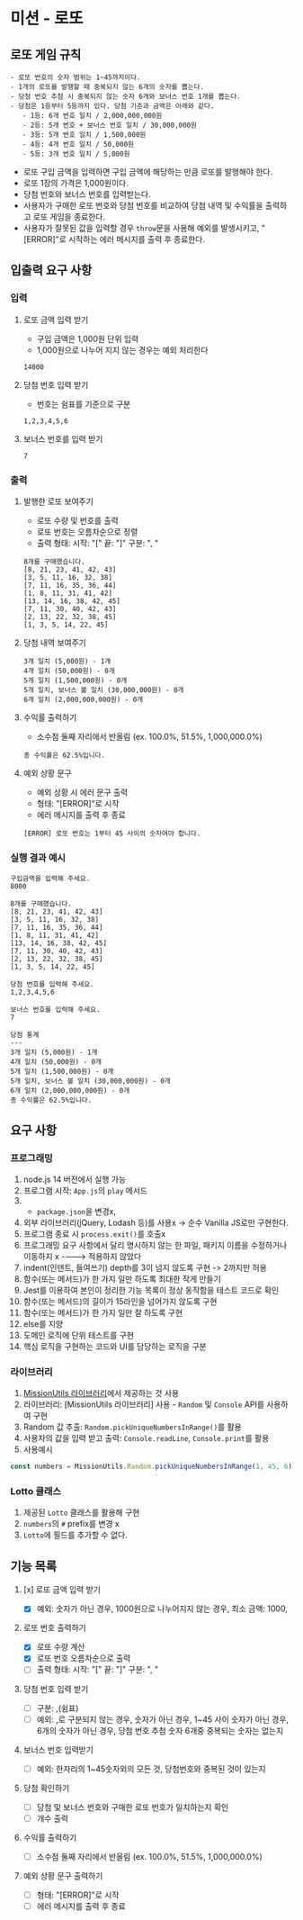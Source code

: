 # 미션 - 로또

## 로또 게임 규칙

```
- 로또 번호의 숫자 범위는 1~45까지이다.
- 1개의 로또를 발행할 때 중복되지 않는 6개의 숫자를 뽑는다.
- 당첨 번호 추첨 시 중복되지 않는 숫자 6개와 보너스 번호 1개를 뽑는다.
- 당첨은 1등부터 5등까지 있다. 당첨 기준과 금액은 아래와 같다.
   - 1등: 6개 번호 일치 / 2,000,000,000원
   - 2등: 5개 번호 + 보너스 번호 일치 / 30,000,000원
   - 3등: 5개 번호 일치 / 1,500,000원
   - 4등: 4개 번호 일치 / 50,000원
   - 5등: 3개 번호 일치 / 5,000원
```

- 로또 구입 금액을 입력하면 구입 금액에 해당하는 만큼 로또를 발행해야 한다.
- 로또 1장의 가격은 1,000원이다.
- 당첨 번호와 보너스 번호를 입력받는다.
- 사용자가 구매한 로또 번호와 당첨 번호를 비교하여 당첨 내역 및 수익률을 출력하고 로또 게임을 종료한다.
- 사용자가 잘못된 값을 입력할 경우 `throw`문을 사용해 예외를 발생시키고, "[ERROR]"로 시작하는 에러 메시지를 출력 후 종료한다.

## 입출력 요구 사항

### 입력

1. 로또 금액 입력 받기

   - 구입 금액은 1,000원 단위 입력
   - 1,000원으로 나누어 지지 않는 경우는 예외 처리한다

   ```
   14000
   ```

2. 당첨 번호 입력 받기

   - 번호는 쉼표를 기준으로 구분

   ```
   1,2,3,4,5,6
   ```

3. 보너스 번호를 입력 받기

   ```
   7
   ```

### 출력

1.  발행한 로또 보여주기
    - 로또 수량 및 번호를 출력
    - 로또 번호는 오름차순으로 정렬
    - 출력 형태: 시작: "[" 끝: "]" 구분: ", "
    ```
    8개를 구매했습니다.
    [8, 21, 23, 41, 42, 43]
    [3, 5, 11, 16, 32, 38]
    [7, 11, 16, 35, 36, 44]
    [1, 8, 11, 31, 41, 42]
    [13, 14, 16, 38, 42, 45]
    [7, 11, 30, 40, 42, 43]
    [2, 13, 22, 32, 38, 45]
    [1, 3, 5, 14, 22, 45]
    ```
2.  당첨 내역 보여주기

    ```
    3개 일치 (5,000원) - 1개
    4개 일치 (50,000원) - 0개
    5개 일치 (1,500,000원) - 0개
    5개 일치, 보너스 볼 일치 (30,000,000원) - 0개
    6개 일치 (2,000,000,000원) - 0개
    ```

3.  수익률 출력하기

    - 소수점 둘째 자리에서 반올림
      (ex. 100.0%, 51.5%, 1,000,000.0%)

    ```
    총 수익률은 62.5%입니다.

    ```

4.  예외 상황 문구

    - 예외 상황 시 에러 문구 출력
    - 형태: "[ERROR]"로 시작
    - 에러 메시지를 출력 후 종료

    ```
    [ERROR] 로또 번호는 1부터 45 사이의 숫자여야 합니다.
    ```

### 실행 결과 예시

```
구입금액을 입력해 주세요.
8000

8개를 구매했습니다.
[8, 21, 23, 41, 42, 43]
[3, 5, 11, 16, 32, 38]
[7, 11, 16, 35, 36, 44]
[1, 8, 11, 31, 41, 42]
[13, 14, 16, 38, 42, 45]
[7, 11, 30, 40, 42, 43]
[2, 13, 22, 32, 38, 45]
[1, 3, 5, 14, 22, 45]

당첨 번호를 입력해 주세요.
1,2,3,4,5,6

보너스 번호를 입력해 주세요.
7

당첨 통계
---
3개 일치 (5,000원) - 1개
4개 일치 (50,000원) - 0개
5개 일치 (1,500,000원) - 0개
5개 일치, 보너스 볼 일치 (30,000,000원) - 0개
6개 일치 (2,000,000,000원) - 0개
총 수익률은 62.5%입니다.
```

## 요구 사항

### 프로그래밍

1. node.js 14 버전에서 실행 가능
2. 프로그램 시작: `App.js`의 `play` 메서드
3. - `package.json`을 변경x,
4. 외부 라이브러리(jQuery, Lodash 등)를 사용x -> 순수 Vanilla JS로만 구현한다.
5. 프로그램 종료 시 `process.exit()`를 호출x
6. 프로그래밍 요구 사항에서 달리 명시하지 않는 한 파일, 패키지 이름을 수정하거나 이동하지 x ----> 적용하지 않았다
7. indent(인덴트, 들여쓰기) depth를 3이 넘지 않도록 구현 -> 2까지만 허용
8. 함수(또는 메서드)가 한 가지 일만 하도록 최대한 작게 만들기
9. Jest를 이용하여 본인이 정리한 기능 목록이 정상 동작함을 테스트 코드로 확인
10. 함수(또는 메서드)의 길이가 15라인을 넘어가지 않도록 구현
11. 함수(또는 메서드)가 한 가지 일만 잘 하도록 구현
12. else를 지양
13. 도메인 로직에 단위 테스트를 구현
14. 핵심 로직을 구현하는 코드와 UI를 담당하는 로직을 구분

### 라이브러리

1. [MissionUtils 라이브러리](https://github.com/woowacourse-projects/javascript-mission-utils#mission-utils)에서 제공하는 것 사용
2. 라이브러리: [MissionUtils 라이브러리] 사용 - `Random` 및 `Console` API를 사용하여 구현
3. Random 값 추출: `Random.pickUniqueNumbersInRange()`를 활용
4. 사용자의 값을 입력 받고 출력: `Console.readLine`, `Console.print`를 활용
5. 사용예시

```javascript
const numbers = MissionUtils.Random.pickUniqueNumbersInRange(1, 45, 6);
```

### Lotto 클래스

1. 제공된 `Lotto` 클래스를 활용해 구현
2. `numbers`의 `#` prefix를 변경 x
3. `Lotto`에 필드를 추가할 수 없다.

## 기능 목록

1. [x] 로또 금액 입력 받기

   - [x] 예외: 숫자가 아닌 경우, 1000원으로 나누어지지 않는 경우, 최소 금액: 1000,

2. 로또 번호 출력하기

   - [x] 로또 수량 계산
   - [x] 로또 번호 오름차순으로 출력
   - [ ] 출력 형태: 시작: "[" 끝: "]" 구분: ", "

3. 당첨 번호 입력 받기

   - [ ] 구분: ,(쉼표)
   - [ ] 예외: ,로 구분되지 않는 경우, 숫자가 아닌 경우, 1~45 사이 숫자가 아닌 경우, 6개의 숫자가 아닌 경우, 당첨 번호 추첨 숫자 6개중 중복되는 숫자는 없는지

4. 보너스 번호 입력받기

   - [ ] 예외: 한자리의 1~45숫자외의 모든 것, 당첨번호와 중복된 것이 있는지

5. 당첨 확인하기

   - [ ] 당첨 및 보너스 번호와 구매한 로또 번호가 일치하는지 확인
   - [ ] 개수 출력

6. 수익률 출력하기

   - [ ] 소수점 둘째 자리에서 반올림
         (ex. 100.0%, 51.5%, 1,000,000.0%)

7. 예외 상황 문구 출력하기

   - [ ] 형태: "[ERROR]"로 시작
   - [ ] 에러 메시지를 출력 후 종료
